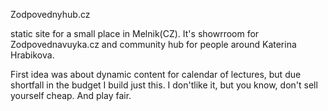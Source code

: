 Zodpovednyhub.cz

static site for a small place in Melnik(CZ). It's showrroom for Zodpovednavuyka.cz and community hub for people around Katerina Hrabikova.

First idea was about dynamic content for calendar of lectures, but due shortfall in the budget I build just this. I don'tlike it, but you know, don't sell yourself cheap. And play fair.
